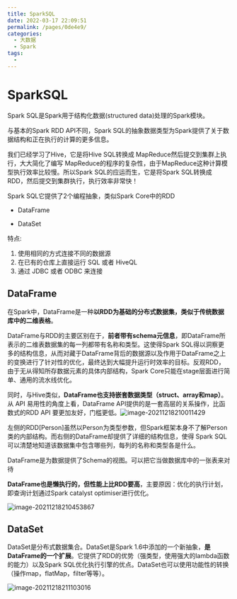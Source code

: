 ```yaml
---
title: SparkSQL
date: 2022-03-17 22:09:51
permalink: /pages/0de4e9/
categories:
  - 大数据
  - Spark
tags:
  - 
---
```

# SparkSQL

Spark SQL是Spark用于结构化数据(structured data)处理的Spark模块。

与基本的Spark RDD API不同，Spark SQL的抽象数据类型为Spark提供了关于数据结构和正在执行的计算的更多信息。

我们已经学习了Hive，它是将Hive SQL转换成 MapReduce然后提交到集群上执行，大大简化了编写 MapReduce的程序的复杂性，由于MapReduce这种计算模型执行效率比较慢。所以Spark SQL的应运而生，它是将Spark SQL转换成RDD，然后提交到集群执行，执行效率非常快！

Spark SQL它提供了2个编程抽象，类似Spark Core中的RDD

- DataFrame

- DataSet

特点:

1. 使用相同的方式连接不同的数据源
2. 在已有的仓库上直接运行 SQL 或者 HiveQL
3. 通过 JDBC 或者 ODBC 来连接

## DataFrame

在Spark中，DataFrame是一种**以RDD为基础的分布式数据集，类似于传统数据库中的二维表格**。

DataFrame与RDD的主要区别在于，**前者带有schema元信息**，即DataFrame所表示的二维表数据集的每一列都带有名称和类型。这使得Spark SQL得以洞察更多的结构信息，从而对藏于DataFrame背后的数据源以及作用于DataFrame之上的变换进行了针对性的优化，最终达到大幅提升运行时效率的目标。反观RDD，由于无从得知所存数据元素的具体内部结构，Spark Core只能在stage层面进行简单、通用的流水线优化。

同时，与Hive类似，**DataFrame也支持嵌套数据类型（struct、array和map）**。从 API 易用性的角度上看，DataFrame API提供的是一套高层的关系操作，比函数式的RDD API 要更加友好，门槛更低。![image-20211218210011429](https://gitee.com/Iekrwh/md-images/raw/master/images/image-20211218210011429.png)

左侧的RDD[Person]虽然以Person为类型参数，但Spark框架本身不了解Person类的内部结构。而右侧的DataFrame却提供了详细的结构信息，使得 Spark SQL 可以清楚地知道该数据集中包含哪些列，每列的名称和类型各是什么。

DataFrame是为数据提供了Schema的视图。可以把它当做数据库中的一张表来对待

**DataFrame也是懒执行的，但性能上比RDD要高**，主要原因：优化的执行计划，即查询计划通过Spark catalyst optimiser进行优化。

![image-20211218210453867](https://gitee.com/Iekrwh/md-images/raw/master/images/image-20211218210453867.png)

## DataSet

DataSet是分布式数据集合。DataSet是Spark 1.6中添加的一个新抽象，**是DataFrame的一个扩展**。它提供了RDD的优势（强类型，使用强大的lambda函数的能力）以及Spark SQL优化执行引擎的优点。DataSet也可以使用功能性的转换（操作map，flatMap，filter等等）。

![image-20211218211103016](https://gitee.com/Iekrwh/md-images/raw/master/images/image-20211218211103016.png)



